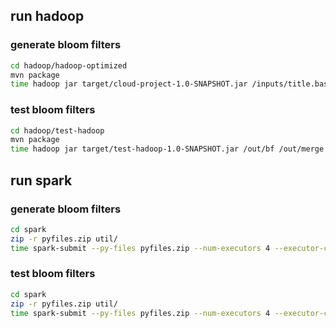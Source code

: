## run hadoop

### generate bloom filters
```sh
cd hadoop/hadoop-optimized
mvn package
time hadoop jar target/cloud-project-1.0-SNAPSHOT.jar /inputs/title.basics.tsv /inputs/title.ratings.tsv /out/merge /out/count /out/bf 0.1 15
```

### test bloom filters
```sh
cd hadoop/test-hadoop
mvn package
time hadoop jar target/test-hadoop-1.0-SNAPSHOT.jar /out/bf /out/merge /out/test-results
```


## run spark

### generate bloom filters
```sh
cd spark
zip -r pyfiles.zip util/
time spark-submit --py-files pyfiles.zip --num-executors 4 --executor-cores 2 main.py /inputs/ out/ 0.01 --no-test 2>/dev/null
```

### test bloom filters
```sh
cd spark
zip -r pyfiles.zip util/
time spark-submit --py-files pyfiles.zip --num-executors 4 --executor-cores 2 main.py /inputs/ out/ 0.01 --no-calculate 2>/dev/null
```
